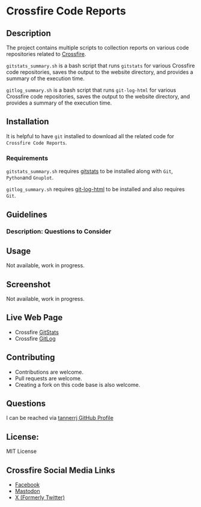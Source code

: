 # Crossfire Code Reports

## Description

The project contains multiple scripts to collection reports on various code repositories related to [Crossfire](https://sourceforge.net/projects/crossfire/).

`gitstats_summary.sh` is a bash script that runs `gitstats` for various Crossfire code repositories, saves the output to the website directory, and provides a summary of the execution time.

`gitlog_summary.sh` is a bash script that runs `git-log-html` for various Crossfire code repositories, saves the output to the website directory, and provides a summary of the execution time.

## Installation

It is helpful to have `git` installed to download all the related code for `Crossfire Code Reports`.

### Requirements

`gitstats_summary.sh` requires [gitstats](https://github.com/ari3s/gitstats) to be installed along with `Git`, `Python`and `Gnuplot`.

`gitlog_summary.sh` requires [git-log-html](https://github.com/dhamidi/git-log-html) to be installed and also requires `Git`.

## Guidelines

### Description: Questions to Consider


## Usage

Not available, work in progress.

## Screenshot

Not available, work in progress.

## Live Web Page

 * Crossfire [GitStats](https://crossfire.real-time.com/git/gitstats/index.html)
 * Crossfire [GitLog](https://crossfire.real-time.com/git/gitlog/index.html)

## Contributing

 * Contributions are welcome.
 * Pull requests are welcome.
 * Creating a fork on this code base is also welcome.

## Questions

I can be reached via [tannerrj GitHub Profile](https://github.com/tannerrj)

## License:

MIT License

## Crossfire Social Media Links

 * [Facebook](https://www.facebook.com/crossfireproject/)
 * [Mastodon](https://mastodon.social/@crossfiremrpg)
 * [X (Formerly Twitter)](https://twitter.com/crossfiremrpg/)
